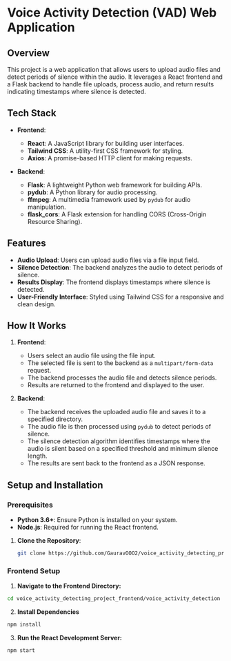# Voice Activity Detection (VAD) Web Application

## Overview

This project is a web application that allows users to upload audio files and detect periods of silence within the audio. It leverages a React frontend and a Flask backend to handle file uploads, process audio, and return results indicating timestamps where silence is detected.

## Tech Stack

- **Frontend**: 
  - **React**: A JavaScript library for building user interfaces.
  - **Tailwind CSS**: A utility-first CSS framework for styling.
  - **Axios**: A promise-based HTTP client for making requests.

- **Backend**:
  - **Flask**: A lightweight Python web framework for building APIs.
  - **pydub**: A Python library for audio processing.
  - **ffmpeg**: A multimedia framework used by `pydub` for audio manipulation.
  - **flask_cors**: A Flask extension for handling CORS (Cross-Origin Resource Sharing).

## Features

- **Audio Upload**: Users can upload audio files via a file input field.
- **Silence Detection**: The backend analyzes the audio to detect periods of silence.
- **Results Display**: The frontend displays timestamps where silence is detected.
- **User-Friendly Interface**: Styled using Tailwind CSS for a responsive and clean design.

## How It Works

1. **Frontend**:
   - Users select an audio file using the file input.
   - The selected file is sent to the backend as a `multipart/form-data` request.
   - The backend processes the audio file and detects silence periods.
   - Results are returned to the frontend and displayed to the user.

2. **Backend**:
   - The backend receives the uploaded audio file and saves it to a specified directory.
   - The audio file is then processed using `pydub` to detect periods of silence.
   - The silence detection algorithm identifies timestamps where the audio is silent based on a specified threshold and minimum silence length.
   - The results are sent back to the frontend as a JSON response.

## Setup and Installation

### Prerequisites

- **Python 3.6+**: Ensure Python is installed on your system.
- **Node.js**: Required for running the React frontend.

1. **Clone the Repository**:

   ```bash
   git clone https://github.com/GauravOOO2/voice_activity_detecting_project.git
   ```

### Frontend Setup

1. **Navigate to the Frontend Directory:**

```bash
cd voice_activity_detecting_project_frontend/voice_activity_detection
```

2. **Install Dependencies**

```bash
npm install
```

3. **Run the React Development Server:**

```bash
npm start
```